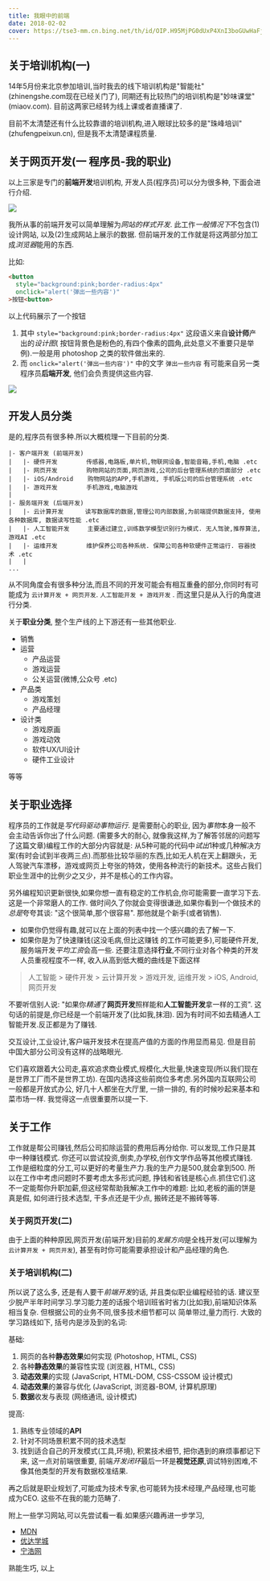 ```yaml
---
title: 我眼中的前端
date: 2018-02-02
cover: https://tse3-mm.cn.bing.net/th/id/OIP.H95MjPG0dUxP4XnI3boGUwHaFj?pid=ImgDet&rs=1
---
```




## 关于培训机构(一)

14年5月份来北京参加培训,当时我去的线下培训机构是"智能社"(zhinengshe.com现在已经关门了),
同期还有比较热门的培训机构是"妙味课堂"(miaov.com). 目前这两家已经转为线上课或者直播课了.

目前不太清楚还有什么比较靠谱的培训机构,进入眼球比较多的是"珠峰培训"(zhufengpeixun.cn),
但是我不太清楚课程质量.


## 关于网页开发(一 程序员-我的职业)

以上三家是专门的**前端开发**培训机构, 开发人员(程序员)可以分为很多种, 下面会进行介绍.

![](https://xinghe-blog-bucket.oss-cn-beijing.aliyuncs.com/img/whats-fe01.png)

我所从事的前端开发可以简单理解为*网站的样式开发*. 此工作*一般情况下*不包含(1)设计网站,
以及(2)生成网站上展示的数据. 但前端开发的工作就是将这两部分加工成*浏览器*能用的东西.

比如:

```html
<button 
  style="background:pink;border-radius:4px" 
  onclick="alert('弹出一些内容')"
>按钮<button>
```

以上代码展示了一个按钮

1. 其中 `style="background:pink;border-radius:4px"` 这段语义来自**设计师**产出的*设计图*(
  按钮背景色是粉色的,有四个像素的圆角,此处意义不重要只是举例).一般是用 photoshop 之类的软件做出来的.
2. 而 `onclick="alert('弹出一些内容')"` 中的文字 `弹出一些内容` 有可能来自另一类程序员**后端开发**,
他们会负责提供这些内容.

![](https://xinghe-blog-bucket.oss-cn-beijing.aliyuncs.com/img/whats-fe02.png)

## 开发人员分类

是的,程序员有很多种.所以大概梳理一下目前的分类.

``` 
|- 客户端开发 (前端开发)
|   |- 硬件开发        传感器,电路板,单片机,物联网设备,智能音箱,手机,电脑 .etc
|   |- 网页开发        购物网站的页面,网页游戏,公司的后台管理系统的页面部分 .etc
|   |- iOS/Android    购物网站的APP,手机游戏, 手机版公司的后台管理系统 .etc
|   |- 游戏开发        手机游戏,电脑游戏
|
|- 服务端开发 (后端开发)
|   |- 云计算开发      读写数据库的数据,管理公司内部数据,为前端提供数据支持, 使用各种数据库, 数据读写性能 .etc
|   |- 人工智能开发     主要通过建立,训练数学模型识别行为模式. 无人驾驶,推荐算法,游戏AI .etc
|   |- 运维开发        维护保养公司各种系统. 保障公司各种软硬件正常运行. 容器技术 .etc
|   |                 
...
```

从不同角度会有很多种分法,而且不同的开发可能会有相互重叠的部分,你同时有可能成为 `云计算开发 + 网页开发`.
`人工智能开发 + 游戏开发` . 而这里只是从入行的角度进行分类.

关于**职业分类**, 整个生产线的上下游还有一些其他职业.

- 销售
- 运营
  * 产品运营
  * 游戏运营
  * 公关运营(微博,公众号 .etc)
- 产品类
  * 游戏策划
  * 产品经理
- 设计类
  * 游戏原画
  * 游戏动效
  * 软件UX/UI设计
  * 硬件工业设计

等等

## 关于职业选择

程序员的工作就是*写代码驱动事物运行*. 是需要耐心的职业, 因为*事物*本身一般不会主动告诉你出了什么问题.
(需要多大的耐心, 就像我这样,为了解答邻居的问题写了这篇文章)编程工作的大部分内容就是: 
从5种可能的代码中*试出*1种或几种解决方案(有时会试到半夜两三点).而那些比较华丽的东西,比如无人机在天上翻跟头，无人驾驶汽车漂移，游戏或网页上夸张的特效，使用各种流行的新技术。这些占我们职业生涯中的比例少之又少，并不是核心的工作内容。

另外编程知识更新很快,如果你想一直有稳定的工作机会,你可能需要一直学习下去.这是一个非常磨人的工作.
做时间久了你就会变得很谦逊,如果你看到一个做技术的*总是*夸夸其谈: "这个很简单,那个很容易". 那他就是个新手(或者销售).

- 如果你仍觉得有趣,就可以在上面的列表中找一个感兴趣的去了解一下.
- 如果你是为了快速赚钱(这没毛病,但比这赚钱
的工作可能更多),可能硬件开发,服务端开发*平均工资*会高一些. 还要注意选择**行业**,不同行业对各个种类的开发人员重视程度不一样, 
收入从高到低大概的曲线是下面这样

> 人工智能 > 硬件开发 > 云计算开发 > 游戏开发, 运维开发 > iOS, Android, 网页开发

不要听信别人说: "如果你*精通*了**网页开发**照样能和**人工智能开发**拿一样的工资". 这句话的前提是,你已经是一个前端开发了(比如我,抹泪). 因为有时间不如去精通人工智能开发.反正都是为了赚钱.

交互设计,工业设计,客户端开发技术在提高产值的方面的作用显而易见. 但是目前中国大部分公司没有这样的战略眼光. 

它们喜欢跟着大公司走,喜欢追求商业模式,规模化,大批量,快速变现(所以我们现在是世界工厂而不是世界工坊). 
在国内选择这些前岗位多考虑.另外国内互联网公司一般都是开放式办公, 好几十人都坐在大厅里, 一排一排的, 
有的时候吵起来基本和菜市场一样. 我觉得这一点很重要所以提一下.

## 关于工作

工作就是帮公司赚钱,然后公司扣除运营的费用后再分给你. 可以发现,工作只是其中一种赚钱模式. 你还可以尝试投资,倒卖,办学校,创作文学作品等其他模式赚钱. 工作是细粒度的分工,可以更好的考量生产力.我的生产力是500,就会拿到500. 所以在工作中考虑问题时不要考虑太多形式问题, 挣钱和省钱是核心点.抓住它们.这不一定能帮你升职加薪,但这经常帮助我解决工作中的难题: 比如,老板的画的饼是真是假, 如何进行技术选型, 干多点还是干少点, 搬砖还是不搬砖等等.

### 关于网页开发(二)

由于上面的种种原因,网页开发(前端开发)目前的*发展方向*是全栈开发(可以理解为`云计算开发 + 网页开发`), 
甚至有时你可能需要承担设计和产品经理的角色.

### 关于培训机构(二)

所以说了这么多, 还是有人要干*前端开发*的话, 并且类似职业编程经验的话. 建议至少脱产半年时间学习.学习能力差的话报个培训班省时省力(比如我),前端知识体系相当复杂. 但根据公司的业务不同,很多技术细节都可以
简单带过,量力而行. 大致的学习路线如下, 括号内是涉及到的名词:

基础:
  1. 网页的各种**静态效果**如何实现 (Photoshop, HTML, CSS)
  2. 各种**静态效果**的兼容性实现 (浏览器, HTML, CSS)
  3. **动态效果**的实现 (JavaScript, HTML-DOM, CSS-CSSOM 设计模式)
  4. **动态效果**的兼容与优化 (JavaScript, 浏览器-BOM, 计算机原理)
  5. **数据**收发与表现 (网络通讯, 设计模式)

提高:
  1. 熟练专业领域的**API** 
  2. 针对不同场景积累不同的技术选型
  3. 找到适合自己的开发模式(工具,环境), 积累技术细节, 把你遇到的麻烦事都记下来, 这一点对前端很重要,
  前端*开发闭环*最后一环是**视觉还原**,调试特别困难,不像其他类型的开发有数据校准结果.

再之后就是职业规划了,可能成为技术专家,也可能转为技术经理,产品经理,也可能成为CEO. 这些不在我的能力范畴了.


附上一些学习网站,可以先尝试看一看.如果感兴趣再进一步学习, 

- [MDN](https://developer.mozilla.org/zh-CN/)
- [优达学城](https://cn.udacity.com/courses/all)
- [宁浩网](https://ninghao.net/)

熟能生巧, 以上